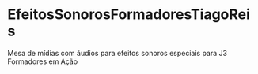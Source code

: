# EfeitosSonorosFormadoresTiagoReis
Mesa de mídias com áudios para efeitos sonoros especiais para J3 Formadores em Ação
